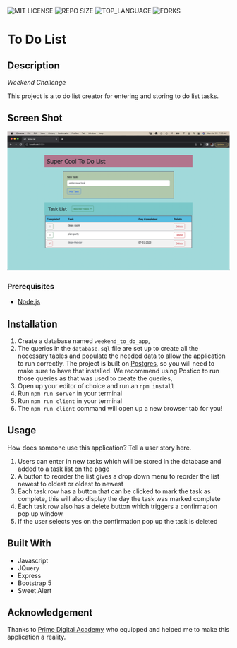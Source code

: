 ![MIT LICENSE](https://img.shields.io/github/license/scottbromander/the_marketplace.svg?style=flat-square)
![REPO SIZE](https://img.shields.io/github/repo-size/scottbromander/the_marketplace.svg?style=flat-square)
![TOP_LANGUAGE](https://img.shields.io/github/languages/top/scottbromander/the_marketplace.svg?style=flat-square)
![FORKS](https://img.shields.io/github/forks/scottbromander/the_marketplace.svg?style=social)

# To Do List

## Description

_Weekend Challenge_

This project is a to do list creator for entering and storing to do list tasks. 

## Screen Shot 
![](ToDoScreenshot.png)

### Prerequisites

- [Node.js](https://nodejs.org/en/)

## Installation

1. Create a database named `weekend_to_do_app`,
2. The queries in the `database.sql` file are set up to create all the necessary tables and populate the needed data to allow the application to run correctly. The project is built on [Postgres](https://www.postgresql.org/download/), so you will need to make sure to have that installed. We recommend using Postico to run those queries as that was used to create the queries, 
3. Open up your editor of choice and run an `npm install`
4. Run `npm run server` in your terminal
5. Run `npm run client` in your terminal
6. The `npm run client` command will open up a new browser tab for you!

## Usage
How does someone use this application? Tell a user story here.

1. Users can enter in new tasks which will be stored in the database and added to a task list on the page
2. A button to reorder the list gives a drop down menu to reorder the list newest to oldest or oldest to newest
3. Each task row has a button that can be clicked to mark the task as complete, this will also display the day the task was marked complete
4. Each task row also has a delete button which triggers a confirmation pop up window.
5. If the user selects yes on the confirmation pop up the task is deleted

## Built With

- Javascript
- JQuery
- Express
- Bootstrap 5
- Sweet Alert

## Acknowledgement
Thanks to [Prime Digital Academy](www.primeacademy.io) who equipped and helped me to make this application a reality. 

